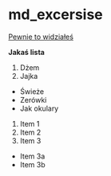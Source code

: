 # md_excersise


[Pewnie to widziałeś](https://www.youtube.com/watch?v=dQw4w9WgXcQ)

**Jakaś lista**
1. Dżem
2. Jajka
  * Świeże
  * Zerówki
  * Jak okulary 

1. Item 1
2. Item 2
3. Item 3
 * Item 3a
 * Item 3b

